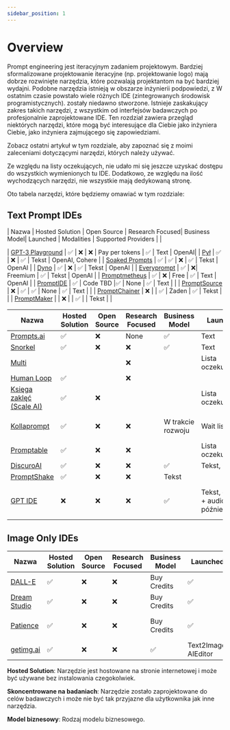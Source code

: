 ```yaml
---
sidebar_position: 1
---
```


# Overview

Prompt engineering jest iteracyjnym zadaniem projektowym. Bardziej sformalizowane projektowanie iteracyjne
(np. projektowanie logo) mają dobrze rozwinięte narzędzia, które pozwalają projektantom na
być bardziej wydajni. Podobne narzędzia istnieją w obszarze inżynierii podpowiedzi, z
W ostatnim czasie powstało wiele różnych IDE (zintegrowanych środowisk programistycznych).
zostały niedawno stworzone. Istnieje zaskakujący zakres takich narzędzi, z wszystkim
od interfejsów badawczych po profesjonalnie zaprojektowane IDE.
Ten rozdział zawiera przegląd niektórych narzędzi, które mogą być interesujące dla Ciebie jako inżyniera
Ciebie, jako inżyniera zajmującego się zapowiedziami.

Zobacz ostatni artykuł w tym rozdziale, aby zapoznać się z moimi zaleceniami dotyczącymi narzędzi, których należy używać.

Ze względu na listy oczekujących, nie udało mi się jeszcze uzyskać dostępu do wszystkich wymienionych tu IDE.
Dodatkowo, ze względu na ilość wychodzących narzędzi, nie wszystkie mają dedykowaną stronę.


Oto tabela narzędzi, które będziemy omawiać w tym rozdziale:

## Text Prompt IDEs
| Nazwa | Hosted Solution | Open Source | Research Focused| Business Model| Launched | Modalities | Supported Providers | |

| [GPT-3 Playground](https://beta.openai.com/docs/quickstart) | ✅ | ❌ | ❌ | Pay per tokens | ✅ | Text | OpenAI|
| [Pył](https://dust.tt/) | ✅ | ❌ | ✅ | Tekst | OpenAI, Cohere |
| [Soaked Prompts](https://soaked-prompts.vercel.app) | ✅ | ✅ | ❌ | ✅ | Tekst | OpenAI |
| [Dyno](https://trydyno.com/login) | ✅ | ❌ | ✅ | Tekst | OpenAI |
| [Everyprompt](https://www.everyprompt.com) | ✅ | ❌| Freemium | ✅ | Tekst | OpenAI |
| [Promptmetheus](https://promptmetheus.com) | ✅ | ❌ | Free | ✅ | Text | OpenAI |
| [PromptIDE](https://prompt.vizhub.ai) | ✅ | Code TBD |✅ | None | ✅ | Text | |
| [PromptSource](https://github.com/bigscience-workshop/promptsource) | ❌ | ✅ | ✅ | None | ✅ | Text | |
| [PromptChainer](https://arxiv.org/pdf/2203.06566.pdf) | ❌ | | ✅ | Żaden | ✅ | Tekst | |
| [PromptMaker](https://dl.acm.org/doi/abs/10.1145/3491101.3503564) | | ❌ | | ✅ | | Tekst | |

| Nazwa | Hosted Solution | Open Source | Research Focused| Business Model| Launched | Modalities | Supported Providers
| ------------------------------------------ | -- | --| --| ------ | ------- | ---- | ---- |
| [Prompts.ai](https://prompts.ai/) | ✅ | ❌ | None | ✅ | Text | OpenAI |
| [Snorkel](https://snorkel.ai/snorkel-flow-platform/foundation-model/) | ✅ | ❌ | ❌ | ✅ | Text | |
| [Multi](https://www.multi.tech) | | | ❌ | | Lista oczekujących | | Tekst, Obraz | |
| [Human Loop](https://humanloop.com) | ✅ | | ❌ | | | Wait list | | Text | | |
| [Księga zaklęć (Scale AI)](https://scale.com/spellbook) | ✅ | ❌ | | | Lista oczekujących | | Tekst | |
| [Kollaprompt](https://kollaprompt.com) | ✅ | ❌ | ❌ | W trakcie rozwoju | Wait list | Tekst, Obraz, Audio | OpenAI, Stable Diffusion |
| [Promptable](https://promptable.ai/projects/default/workspace) | ✅ | ❌ | ❌| | Lista oczekujących | Tekst | OpenAI|
| [DiscuroAI](http://www.discuro.com) | ✅ | ❌ | ❌ | ✅ | Tekst, Obraz | OpenAI|
| [PromptShake](https://promptshake.com/?ref=producthunt) | ✅ | ❌ | ❌ | Tekst | |
| [GPT IDE](https://gptide.com) | ❌ | ❌ | ❌ | ✅ | Tekst, obrazy + audio później | OpenAI, później Stability.AI i więcej |



## Image Only IDEs

| Nazwa | Hosted Solution | Open Source | Research Focused| Business Model| Launched | Modalities | Supported Providers
| ------------------------------------------ | -- | --| --| ------ | ------- | ---- | ---- |
| [DALL-E](https://labs.openai.com) | ✅ | ❌ | ❌ | Buy Credits | ✅ | Text2Image | OpenAI DALLE|
| [Dream Studio](https://beta.dreamstudio.ai/dream) | ✅ | ❌ | ❌ | Buy Credits | ✅ | Text2Image | Stable Diffusion |
| [Patience](https://www.patience.ai/faq) | ✅ | ❌ | ❌ | Buy Credits | ✅ | Text2Image | Stabilna dyfuzja, OpenAI|
| [getimg.ai](https://getimg.ai/guides) | ✅ | ❌ | ❌ | ✅ | Text2Image, AIEditor | |

**Hosted Solution**: Narzędzie jest hostowane na stronie internetowej i może być używane bez instalowania czegokolwiek.

**Skoncentrowane na badaniach**: Narzędzie zostało zaprojektowane do celów badawczych i może nie być tak
przyjazne dla użytkownika jak inne narzędzia.

**Model biznesowy**: Rodzaj modelu biznesowego.







